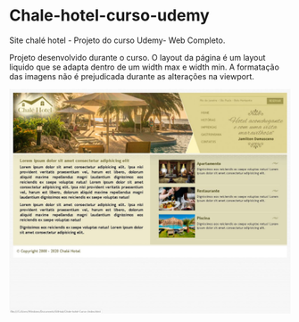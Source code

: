 # Chale-hotel-curso-udemy
Site chalé hotel - Projeto do curso Udemy- Web Completo.

Projeto desenvolvido durante o curso. O layout da página é um layout liquido que se adapta dentro de um width max e width min. A formatação das imagens não é prejudicada durante as alterações na viewport. 

<img src="https://github.com/NewZaqueu/Chale-hotel-Curso-/blob/master/index.JPG">
